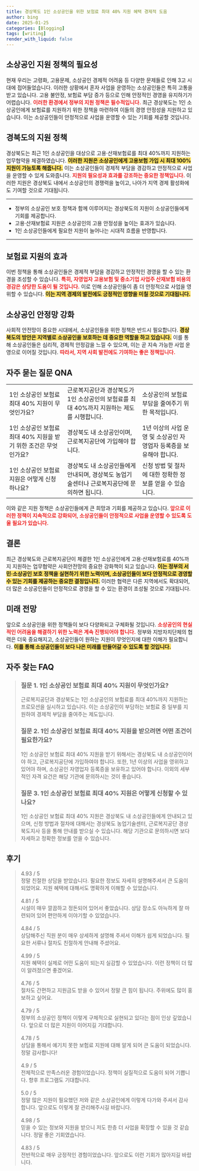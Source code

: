 ```yaml
---
title: 경상북도 1인 소상공인을 위한 보험료 최대 40% 지원 혜택 경제적 도움
author: bing
date: 2025-01-25
categories: [Blogging]
tags: [writing]
render_with_liquid: false
---
```



<h2 id='소상공인 지원 정책의 필요성'>소상공인 지원 정책의 필요성</h2>

<p>현재 우리는 고령화, 고용문제, 소상공인 경제적 어려움 등 다양한 문제들로 인해 3고 시대에 접어들었습니다. 이러한 상황에서 혼자 사업을 운영하는 소상공인들은 특히 고통을 받고 있습니다. 고용 불안정, 보험료 부담 증가 등으로 인해 안정적인 경영을 유지하기가 어렵습니다. <b><span style="color: #ee2323;">이러한 환경에서 정부의 지원 정책은 필수적입니다.</span></b> 최근 경상북도는 1인 소상공인에게 보험료를 지원하기 위한 정책을 마련하여 이들의 경영 안정성을 지원하고 있습니다. 이는 소상공인들이 안정적으로 사업을 운영할 수 있는 기회를 제공할 것입니다.</p>

<h2 id='경북도의 지원 정책'>경북도의 지원 정책</h2>

<p>경상북도는 최근 1인 소상공인을 대상으로 고용·산재보험료를 최대 40%까지 지원하는 업무협약을 체결하였습니다. <b><span style="background-color: #ffe066;">이러한 지원은 소상공인에게 고용보험 가입 시 최대 100% 지원이 가능토록 해줍니다.</span></b> 이는 소상공인들이 경제적 부담을 경감하고 안정적으로 사업을 운영할 수 있게 도와줍니다. <b><span style="color: #ee2323;">지원의 필요성과 효과를 강조하는 중요한 정책입니다.</span></b> 이러한 지원은 경상북도 내에서 소상공인의 경쟁력을 높이고, 나아가 지역 경제 활성화에도 기여할 것으로 기대됩니다.</p>

<hr />

<ul>
    <li>정부의 소상공인 보호 정책과 함께 이루어지는 경상북도의 지원이 소상공인들에게 기회를 제공합니다.</li>
    <li>고용·산재보험료 지원은 소상공인의 고용 안정성을 높이는 효과가 있습니다.</li>
    <li>1인 소상공인들에게 필요한 지원이 늘어나는 시대적 흐름을 반영합니다.</li>
</ul>

<hr />

<h2 id='보험료 지원의 효과'>보험료 지원의 효과</h2>

<p>이번 정책을 통해 소상공인들은 경제적 부담을 경감하고 안정적인 경영을 할 수 있는 환경을 조성할 수 있습니다. <b><span style="color: #ee2323;">특히, 자영업자 고용보험 및 중소기업 사업주 산재보험 비용의 경감은 상당한 도움이 될 것입니다.</span></b> 이로 인해 소상공인들이 좀 더 안정적으로 사업을 영위할 수 있습니다. <b><span style="background-color: #ffe066;">이는 지역 경제의 발전에도 긍정적인 영향을 미칠 것으로 기대됩니다.</span></b></p>

<h2 id='소상공인 안정망 강화'>소상공인 안정망 강화</h2>

<p>사회적 안전망이 중요한 시대에서, 소상공인들을 위한 정책은 반드시 필요합니다. <b><span style="background-color: #ffe066;">경상북도의 방안은 지역별로 소상공인을 보호하는 데 중요한 역할을 하고 있습니다.</span></b> 이를 통해 소상공인들은 심리적, 경제적 안정감을 느낄 수 있으며, 이는 곧 지속 가능한 사업 운영으로 이어질 것입니다. <b><span style="color: #ee2323;">따라서, 지역 사회 발전에도 기여하는 좋은 정책입니다.</span></b></p>

<h2 id='자주 묻는 질문 QNA'>자주 묻는 질문 QNA</h2>

<table>
    <tr>
        <td>1인 소상공인 보험료 최대 40% 지원이 무엇인가요?</td>
        <td>근로복지공단과 경상북도가 1인 소상공인의 보험료를 최대 40%까지 지원하는 제도를 시행합니다.</td>
        <td>소상공인의 보험료 부담을 줄여주기 위한 목적입니다.</td>
    </tr>
    <tr>
        <td>1인 소상공인 보험료 최대 40% 지원을 받기 위한 조건은 무엇인가요?</td>
        <td>경상북도 내 소상공인이며, 근로복지공단에 가입해야 합니다.</td>
        <td>1년 이상의 사업 운영 및 소상공인 자영업자 등록증을 보유해야 합니다.</td>
    </tr>
    <tr>
        <td>1인 소상공인 보험료 지원은 어떻게 신청하나요?</td>
        <td>경상북도 내 소상공인들에게 안내되며, 경상북도 농업기술센터나 근로복지공단에 문의하면 됩니다.</td>
        <td>신청 방법 및 절차에 대한 정확한 정보를 얻을 수 있습니다.</td>
    </tr>
</table>

<p>이와 같은 지원 정책은 소상공인들에게 큰 희망과 기회를 제공하고 있습니다. <b><span style="color: #ee2323;">앞으로 이러한 정책이 지속적으로 강화되어, 소상공인들이 안정적으로 사업을 운영할 수 있도록 도울 필요가 있습니다.</span></b></p>

<h2 id='결론'>결론</h2>

<p>최근 경상북도와 근로복지공단이 체결한 1인 소상공인에게 고용·산재보험료를 40%까지 지원하는 업무협약은 사회안전망의 중요한 강화책이 되고 있습니다. <b><span style="background-color: #ffe066;">이는 정부의 서민·소상공인 보호 정책을 실현하기 위한 노력이며, 소상공인들이 보다 안정적으로 경영할 수 있는 기회를 제공하는 중요한 결정입니다.</span></b> 이러한 협력은 다른 지역에서도 확대되어, 더 많은 소상공인들이 안정적으로 경영을 할 수 있는 환경이 조성될 것으로 기대됩니다.</p>

<h2 id='미래 전망'>미래 전망</h2>

<p>앞으로 소상공인을 위한 정책들이 보다 다양화되고 구체화될 것입니다. <b><span style="color: #ee2323;">소상공인의 현실적인 어려움을 해결하기 위한 노력은 계속 진행되어야 합니다.</span></b> 정부와 지방자치단체의 협력은 더욱 중요해지고, 소상공인들이 원하는 지원이 무엇인지에 대한 이해가 필요합니다. <b><span style="background-color: #ffe066;">이를 통해 소상공인들이 보다 나은 미래를 만들어갈 수 있도록 할 것입니다.</span></b></p>


<h2 id='자주_찾는_FAQ'>자주 찾는 FAQ</h2>
<div itemscope="" itemtype="https://schema.org/FAQPage"> 
<blockquote> 
<div itemscope="" itemprop="mainEntity" itemtype="https://schema.org/Question"> 
<h3 itemprop="name">질문 1. 1인 소상공인 보험료 최대 40% 지원이 무엇인가요?</h3> 
<div itemscope="" itemprop="acceptedAnswer" itemtype="https://schema.org/Answer"> 
<span itemprop="text"> 
<p>근로복지공단과 경상북도는 1인 소상공인의 보험료를 최대 40%까지 지원하는 프로모션을 실시하고 있습니다. 이는 소상공인이 부담하는 보험료 중 일부를 지원하여 경제적 부담을 줄여주는 제도입니다.</p> 
</span> 
</div> 
</div> 
<div itemscope="" itemprop="mainEntity" itemtype="https://schema.org/Question"> 
<h3 itemprop="name">질문 2. 1인 소상공인 보험료 최대 40% 지원을 받으려면 어떤 조건이 필요한가요?</h3> 
<div itemscope="" itemprop="acceptedAnswer" itemtype="https://schema.org/Answer"> 
<span itemprop="text"> 
<p>1인 소상공인 보험료 최대 40% 지원을 받기 위해서는 경상북도 내 소상공인이어야 하고, 근로복지공단에 가입하여야 합니다. 또한, 1년 이상의 사업을 영위하고 있어야 하며, 소상공인 자영업자 등록증을 보유하고 있어야 합니다. 이외의 세부적인 자격 요건은 해당 기관에 문의하시는 것이 좋습니다.</p> 
</span> 
</div> 
</div> 
<div itemscope="" itemprop="mainEntity" itemtype="https://schema.org/Question"> 
<h3 itemprop="name">질문 3. 1인 소상공인 보험료 최대 40% 지원은 어떻게 신청할 수 있나요?</h3> 
<div itemscope="" itemprop="acceptedAnswer" itemtype="https://schema.org/Answer"> 
<span itemprop="text"> 
<p>1인 소상공인 보험료 최대 40% 지원은 경상북도 내 소상공인들에게 안내되고 있으며, 신청 방법과 절차에 대해서는 경상북도 농업기술센터, 근로복지공단 경상북도지사 등을 통해 안내를 받으실 수 있습니다. 해당 기관으로 문의하시면 보다 자세하고 정확한 정보를 얻을 수 있습니다.</p> 
</span> 
</div> 
</div> 
</blockquote> 
</div>
<h2 id='후기'>후기</h2>
<div itemscope itemtype="https://schema.org/Product">
  <blockquote>
  <div itemprop="review" itemscope itemtype="https://schema.org/Review">
      <div itemprop="reviewRating" itemscope itemtype="https://schema.org/Rating"> <span itemprop="ratingValue">4.93</span> / <span itemprop="bestRating">5</span> </div>
      <span itemprop="reviewBody">정말 친절한 상담을 받았습니다. 필요한 정보도 자세히 설명해주셔서 큰 도움이 되었어요. 지원 혜택에 대해서도 명확하게 이해할 수 있었습니다.</span>
  </div>
  <br>
  <div itemprop="review" itemscope itemtype="https://schema.org/Review">
      <div itemprop="reviewRating" itemscope itemtype="https://schema.org/Rating"> <span itemprop="ratingValue">4.81</span> / <span itemprop="bestRating">5</span> </div>
      <span itemprop="reviewBody">시설이 매우 깔끔하고 정돈되어 있어서 좋았습니다. 상담 장소도 아늑하게 잘 마련되어 있어 편안하게 이야기할 수 있었습니다.</span>
  </div>
  <br>
  <div itemprop="review" itemscope itemtype="https://schema.org/Review">
      <div itemprop="reviewRating" itemscope itemtype="https://schema.org/Rating"> <span itemprop="ratingValue">4.84</span> / <span itemprop="bestRating">5</span> </div>
      <span itemprop="reviewBody">상담해주신 직원 분이 매우 상세하게 설명해 주셔서 이해가 쉽게 되었습니다. 필요한 서류나 절차도 친절하게 안내해 주셨어요.</span>
  </div>
  <br>
  <div itemprop="review" itemscope itemtype="https://schema.org/Review">
      <div itemprop="reviewRating" itemscope itemtype="https://schema.org/Rating"> <span itemprop="ratingValue">4.99</span> / <span itemprop="bestRating">5</span> </div>
      <span itemprop="reviewBody">지원 혜택이 실제로 어떤 도움이 되는지 실감할 수 있었습니다. 이런 정책이 더 많이 알려졌으면 좋겠어요.</span>
  </div>
  <br>
  <div itemprop="review" itemscope itemtype="https://schema.org/Review">
      <div itemprop="reviewRating" itemscope itemtype="https://schema.org/Rating"> <span itemprop="ratingValue">4.76</span> / <span itemprop="bestRating">5</span> </div>
      <span itemprop="reviewBody">절차도 간편하고 지원금도 받을 수 있어서 정말 큰 힘이 됩니다. 주위에도 많이 홍보하고 싶어요.</span>
  </div>
  <br>
  <div itemprop="review" itemscope itemtype="https://schema.org/Review">
      <div itemprop="reviewRating" itemscope itemtype="https://schema.org/Rating"> <span itemprop="ratingValue">4.79</span> / <span itemprop="bestRating">5</span> </div>
      <span itemprop="reviewBody">정부의 소상공인 정책이 이렇게 구체적으로 실현되고 있다는 점이 인상 깊었습니다. 앞으로 더 많은 지원이 이어지길 기대합니다.</span>
  </div>
  <br>
  <div itemprop="review" itemscope itemtype="https://schema.org/Review">
      <div itemprop="reviewRating" itemscope itemtype="https://schema.org/Rating"> <span itemprop="ratingValue">4.78</span> / <span itemprop="bestRating">5</span> </div>
      <span itemprop="reviewBody">상담을 통해서 예기치 못한 보험료 지원에 대해 알게 되어 큰 도움이 되었습니다. 정말 감사합니다!</span>
  </div>
  <br>
  <div itemprop="review" itemscope itemtype="https://schema.org/Review">
      <div itemprop="reviewRating" itemscope itemtype="https://schema.org/Rating"> <span itemprop="ratingValue">4.9</span> / <span itemprop="bestRating">5</span> </div>
      <span itemprop="reviewBody">전체적으로 만족스러운 경험이었습니다. 정책이 실질적으로 도움이 되어 기쁩니다. 향후 프로그램도 기대합니다.</span>
  </div>
  <br>
  <div itemprop="review" itemscope itemtype="https://schema.org/Review">
      <div itemprop="reviewRating" itemscope itemtype="https://schema.org/Rating"> <span itemprop="ratingValue">5.0</span> / <span itemprop="bestRating">5</span> </div>
      <span itemprop="reviewBody">정말 많은 지원이 필요했던 저와 같은 소상공인에게 이렇게 다가와 주셔서 감사합니다. 앞으로도 이렇게 잘 관리해주시길 바랍니다.</span>
  </div>
  <br>
  <div itemprop="review" itemscope itemtype="https://schema.org/Review">
      <div itemprop="reviewRating" itemscope itemtype="https://schema.org/Rating"> <span itemprop="ratingValue">4.98</span> / <span itemprop="bestRating">5</span> </div>
      <span itemprop="reviewBody">믿을 수 있는 정보와 지원을 받으니 저도 한층 더 사업을 확장할 수 있을 것 같습니다. 정말 좋은 기회였습니다.</span>
  </div>
  <br>
  <div itemprop="review" itemscope itemtype="https://schema.org/Review">
      <div itemprop="reviewRating" itemscope itemtype="https://schema.org/Rating"> <span itemprop="ratingValue">4.83</span> / <span itemprop="bestRating">5</span> </div>
      <span itemprop="reviewBody">전반적으로 매우 긍정적인 경험이었습니다. 앞으로도 이런 기회가 많아지길 바랍니다.</span>
  </div>
  </blockquote>
</div>
